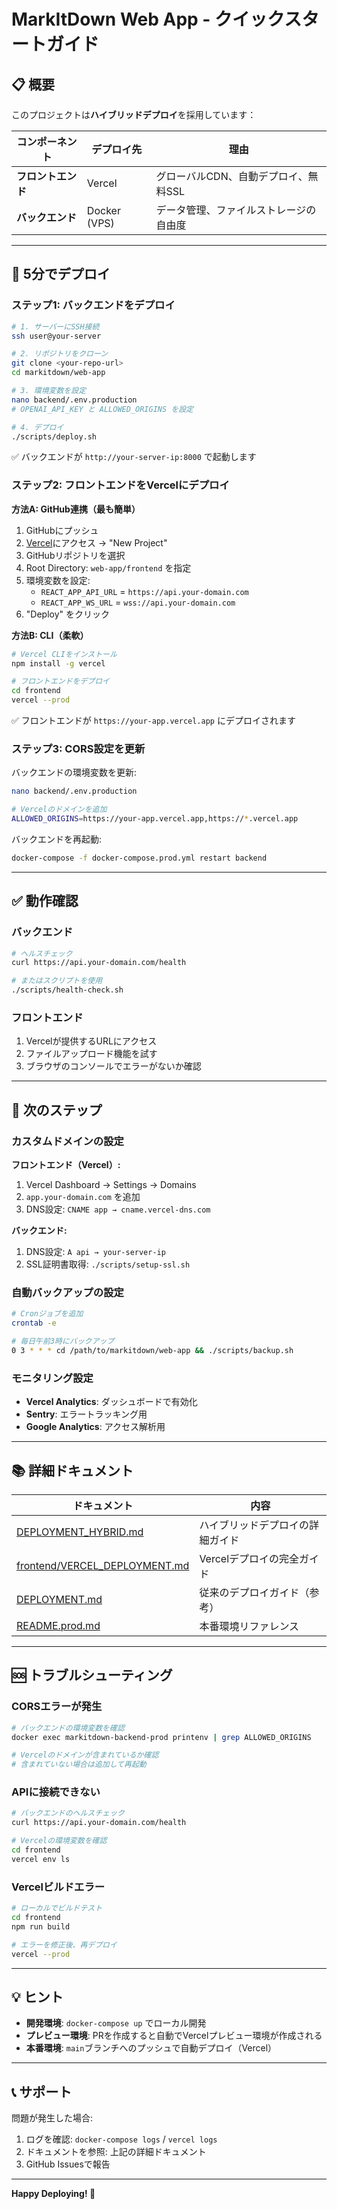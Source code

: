 # MarkItDown Web App - クイックスタートガイド

## 📋 概要

このプロジェクトは**ハイブリッドデプロイ**を採用しています：

| コンポーネント | デプロイ先 | 理由 |
|---------------|-----------|------|
| **フロントエンド** | Vercel | グローバルCDN、自動デプロイ、無料SSL |
| **バックエンド** | Docker (VPS) | データ管理、ファイルストレージの自由度 |

---

## 🚀 5分でデプロイ

### ステップ1: バックエンドをデプロイ

```bash
# 1. サーバーにSSH接続
ssh user@your-server

# 2. リポジトリをクローン
git clone <your-repo-url>
cd markitdown/web-app

# 3. 環境変数を設定
nano backend/.env.production
# OPENAI_API_KEY と ALLOWED_ORIGINS を設定

# 4. デプロイ
./scripts/deploy.sh
```

✅ バックエンドが `http://your-server-ip:8000` で起動します

### ステップ2: フロントエンドをVercelにデプロイ

**方法A: GitHub連携（最も簡単）**

1. GitHubにプッシュ
2. [Vercel](https://vercel.com)にアクセス → "New Project"
3. GitHubリポジトリを選択
4. Root Directory: `web-app/frontend` を指定
5. 環境変数を設定:
   - `REACT_APP_API_URL` = `https://api.your-domain.com`
   - `REACT_APP_WS_URL` = `wss://api.your-domain.com`
6. "Deploy" をクリック

**方法B: CLI（柔軟）**

```bash
# Vercel CLIをインストール
npm install -g vercel

# フロントエンドをデプロイ
cd frontend
vercel --prod
```

✅ フロントエンドが `https://your-app.vercel.app` にデプロイされます

### ステップ3: CORS設定を更新

バックエンドの環境変数を更新:

```bash
nano backend/.env.production
```

```bash
# Vercelのドメインを追加
ALLOWED_ORIGINS=https://your-app.vercel.app,https://*.vercel.app
```

バックエンドを再起動:

```bash
docker-compose -f docker-compose.prod.yml restart backend
```

---

## ✅ 動作確認

### バックエンド

```bash
# ヘルスチェック
curl https://api.your-domain.com/health

# またはスクリプトを使用
./scripts/health-check.sh
```

### フロントエンド

1. Vercelが提供するURLにアクセス
2. ファイルアップロード機能を試す
3. ブラウザのコンソールでエラーがないか確認

---

## 🎯 次のステップ

### カスタムドメインの設定

**フロントエンド（Vercel）:**
1. Vercel Dashboard → Settings → Domains
2. `app.your-domain.com` を追加
3. DNS設定: `CNAME app → cname.vercel-dns.com`

**バックエンド:**
1. DNS設定: `A api → your-server-ip`
2. SSL証明書取得: `./scripts/setup-ssl.sh`

### 自動バックアップの設定

```bash
# Cronジョブを追加
crontab -e

# 毎日午前3時にバックアップ
0 3 * * * cd /path/to/markitdown/web-app && ./scripts/backup.sh
```

### モニタリング設定

- **Vercel Analytics**: ダッシュボードで有効化
- **Sentry**: エラートラッキング用
- **Google Analytics**: アクセス解析用

---

## 📚 詳細ドキュメント

| ドキュメント | 内容 |
|-------------|------|
| [DEPLOYMENT_HYBRID.md](DEPLOYMENT_HYBRID.md) | ハイブリッドデプロイの詳細ガイド |
| [frontend/VERCEL_DEPLOYMENT.md](frontend/VERCEL_DEPLOYMENT.md) | Vercelデプロイの完全ガイド |
| [DEPLOYMENT.md](DEPLOYMENT.md) | 従来のデプロイガイド（参考） |
| [README.prod.md](README.prod.md) | 本番環境リファレンス |

---

## 🆘 トラブルシューティング

### CORSエラーが発生

```bash
# バックエンドの環境変数を確認
docker exec markitdown-backend-prod printenv | grep ALLOWED_ORIGINS

# Vercelのドメインが含まれているか確認
# 含まれていない場合は追加して再起動
```

### APIに接続できない

```bash
# バックエンドのヘルスチェック
curl https://api.your-domain.com/health

# Vercelの環境変数を確認
cd frontend
vercel env ls
```

### Vercelビルドエラー

```bash
# ローカルでビルドテスト
cd frontend
npm run build

# エラーを修正後、再デプロイ
vercel --prod
```

---

## 💡 ヒント

- **開発環境**: `docker-compose up` でローカル開発
- **プレビュー環境**: PRを作成すると自動でVercelプレビュー環境が作成される
- **本番環境**: `main`ブランチへのプッシュで自動デプロイ（Vercel）

---

## 📞 サポート

問題が発生した場合:
1. ログを確認: `docker-compose logs` / `vercel logs`
2. ドキュメントを参照: 上記の詳細ドキュメント
3. GitHub Issuesで報告

---

**Happy Deploying! 🎉**
